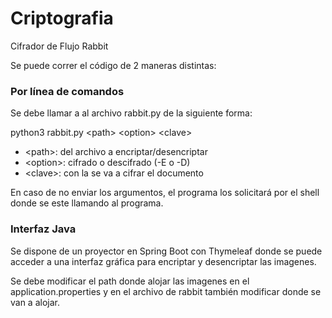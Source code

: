 # Criptografia

Cifrador de Flujo Rabbit

Se puede correr el código de 2 maneras distintas:

### Por línea de comandos

Se debe llamar a al archivo rabbit.py de la siguiente forma:

python3 rabbit.py \<path> \<option> \<clave>

- \<path>: del archivo a encriptar/desencriptar
- \<option>: cifrado o descifrado (-E o -D)
- \<clave>: con la se va a cifrar el documento

En caso de no enviar los argumentos, el programa los solicitará por el shell donde se este llamando al programa.


### Interfaz Java

Se dispone de un proyector en Spring Boot con Thymeleaf donde se puede acceder a una interfaz gráfica para encriptar y desencriptar las imagenes.

Se debe modificar el path donde alojar las imagenes en el application.properties y en el archivo de rabbit también modificar donde se van a alojar.
